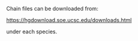 
Chain files can be downloaded from:

https://hgdownload.soe.ucsc.edu/downloads.html

under each species.

